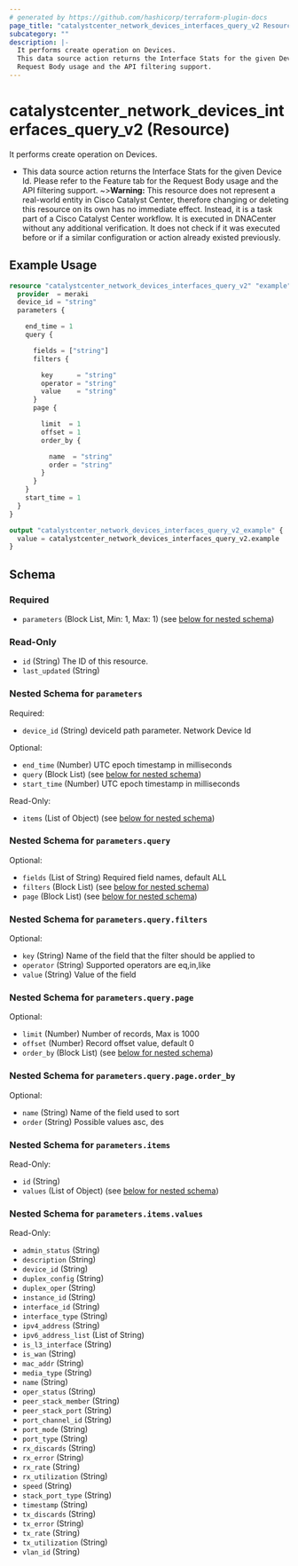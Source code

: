 ```yaml
---
# generated by https://github.com/hashicorp/terraform-plugin-docs
page_title: "catalystcenter_network_devices_interfaces_query_v2 Resource - terraform-provider-catalystcenter"
subcategory: ""
description: |-
  It performs create operation on Devices.
  This data source action returns the Interface Stats for the given Device Id. Please refer to the Feature tab for the
  Request Body usage and the API filtering support.
---
```


# catalystcenter_network_devices_interfaces_query_v2 (Resource)

It performs create operation on Devices.

- This data source action returns the Interface Stats for the given Device Id. Please refer to the Feature tab for the
Request Body usage and the API filtering support.
~>**Warning:**
This resource does not represent a real-world entity in Cisco Catalyst Center, therefore changing or deleting this resource on its own has no immediate effect.
Instead, it is a task part of a Cisco Catalyst Center workflow. It is executed in DNACenter without any additional verification. It does not check if it was executed before or if a similar configuration or action already existed previously.

## Example Usage

```terraform
resource "catalystcenter_network_devices_interfaces_query_v2" "example" {
  provider  = meraki
  device_id = "string"
  parameters {

    end_time = 1
    query {

      fields = ["string"]
      filters {

        key      = "string"
        operator = "string"
        value    = "string"
      }
      page {

        limit  = 1
        offset = 1
        order_by {

          name  = "string"
          order = "string"
        }
      }
    }
    start_time = 1
  }
}

output "catalystcenter_network_devices_interfaces_query_v2_example" {
  value = catalystcenter_network_devices_interfaces_query_v2.example
}
```

<!-- schema generated by tfplugindocs -->
## Schema

### Required

- `parameters` (Block List, Min: 1, Max: 1) (see [below for nested schema](#nestedblock--parameters))

### Read-Only

- `id` (String) The ID of this resource.
- `last_updated` (String)

<a id="nestedblock--parameters"></a>
### Nested Schema for `parameters`

Required:

- `device_id` (String) deviceId path parameter. Network Device Id

Optional:

- `end_time` (Number) UTC epoch timestamp in milliseconds
- `query` (Block List) (see [below for nested schema](#nestedblock--parameters--query))
- `start_time` (Number) UTC epoch timestamp in milliseconds

Read-Only:

- `items` (List of Object) (see [below for nested schema](#nestedatt--parameters--items))

<a id="nestedblock--parameters--query"></a>
### Nested Schema for `parameters.query`

Optional:

- `fields` (List of String) Required field names, default ALL
- `filters` (Block List) (see [below for nested schema](#nestedblock--parameters--query--filters))
- `page` (Block List) (see [below for nested schema](#nestedblock--parameters--query--page))

<a id="nestedblock--parameters--query--filters"></a>
### Nested Schema for `parameters.query.filters`

Optional:

- `key` (String) Name of the field that the filter should be applied to
- `operator` (String) Supported operators are eq,in,like
- `value` (String) Value of the field


<a id="nestedblock--parameters--query--page"></a>
### Nested Schema for `parameters.query.page`

Optional:

- `limit` (Number) Number of records, Max is 1000
- `offset` (Number) Record offset value, default 0
- `order_by` (Block List) (see [below for nested schema](#nestedblock--parameters--query--page--order_by))

<a id="nestedblock--parameters--query--page--order_by"></a>
### Nested Schema for `parameters.query.page.order_by`

Optional:

- `name` (String) Name of the field used to sort
- `order` (String) Possible values asc, des




<a id="nestedatt--parameters--items"></a>
### Nested Schema for `parameters.items`

Read-Only:

- `id` (String)
- `values` (List of Object) (see [below for nested schema](#nestedobjatt--parameters--items--values))

<a id="nestedobjatt--parameters--items--values"></a>
### Nested Schema for `parameters.items.values`

Read-Only:

- `admin_status` (String)
- `description` (String)
- `device_id` (String)
- `duplex_config` (String)
- `duplex_oper` (String)
- `instance_id` (String)
- `interface_id` (String)
- `interface_type` (String)
- `ipv4_address` (String)
- `ipv6_address_list` (List of String)
- `is_l3_interface` (String)
- `is_wan` (String)
- `mac_addr` (String)
- `media_type` (String)
- `name` (String)
- `oper_status` (String)
- `peer_stack_member` (String)
- `peer_stack_port` (String)
- `port_channel_id` (String)
- `port_mode` (String)
- `port_type` (String)
- `rx_discards` (String)
- `rx_error` (String)
- `rx_rate` (String)
- `rx_utilization` (String)
- `speed` (String)
- `stack_port_type` (String)
- `timestamp` (String)
- `tx_discards` (String)
- `tx_error` (String)
- `tx_rate` (String)
- `tx_utilization` (String)
- `vlan_id` (String)

